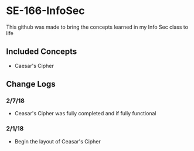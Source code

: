 # SE-166-InfoSec
This github was made to bring the concepts learned in my Info Sec class to life

## Included Concepts
* Caesar's Cipher

## Change Logs

### 2/7/18
* Ceasar's Cipher was fully completed and if fully functional 

### 2/1/18
* Begin the layout of Ceasar's Cipher


<!--

apt-get install python-sphinx
pip install sphinx

sudo pip install breathe
sudo apt-get install doxygen

https://github.com/Velron/doxygen-bootstrapped

-->